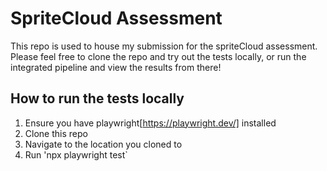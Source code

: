 # SpriteCloud Assessment

This repo is used to house my submission for the spriteCloud assessment. Please feel free to clone the repo and try out the tests locally, or run the integrated pipeline and view the results from there!

## How to run the tests locally

1. Ensure you have playwright[https://playwright.dev/] installed
2. Clone this repo
3. Navigate to the location you cloned to
4. Run 'npx playwright test`